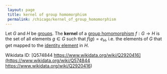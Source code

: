 ```yaml
---
 layout: page
 title: kernel of group homomorphism
 permalink: /chicago/kernel_of_group_homomorphism
---
```

Let $G$ and $H$ be [groups](https://defsmath.github.io/DefsMath/group). The **kernel** of a [group homomorphism](https://defsmath.github.io/DefsMath/group_homomorphism) $f:G\to H$ is the set of all elements $g\in G$ such that $f(g) = e_H$, i.e. the elements of $G$ that get mapped to the [identity element](https://defsmath.github.io/DefsMath/identity_element) in $H$.

Wikidata ID: [Q574844
https://www.wikidata.org/wiki/Q2920416](https://www.wikidata.org/wiki/Q574844
https://www.wikidata.org/wiki/Q2920416)